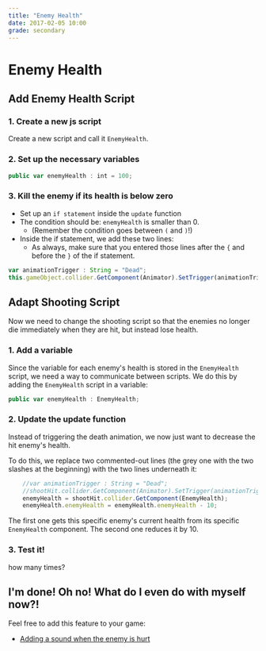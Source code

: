 ```yaml
---
title: "Enemy Health"
date: 2017-02-05 10:00
grade: secondary
---
```


# Enemy Health

## Add Enemy Health Script

### 1. Create a new js script

Create a new script and call it `EnemyHealth`.

### 2. Set up the necessary variables
```javascript
public var enemyHealth : int = 100;
```

### 3. Kill the enemy if its health is below zero
- Set up an `if statement` inside the `update` function 
- The condition should be: `enemyHealth` is smaller than 0.
  - (Remember the condition goes between `(` and `)`!)
- Inside the if statement, we add these two lines:
  - As always, make sure that you entered those lines after the `{` and before the `}` of the if statement.

```javascript
var animationTrigger : String = "Dead";
this.gameObject.collider.GetComponent(Animator).SetTrigger(animationTrigger);
```

## Adapt Shooting Script
Now we need to change the shooting script so that the enemies no longer die immediately when they are hit, but instead lose health.

### 1. Add a variable
Since the variable for each enemy's health is stored in the `EnemyHealth` script, we need a way to communicate between scripts. We do this by adding the `EnemyHealth` script in a variable:

```javascript
public var enemyHealth : EnemyHealth;
```

### 2. Update the update function
Instead of triggering the death animation, we now just want to decrease the hit enemy's health. 

To do this, we replace two commented-out lines (the grey one with the two slashes at the beginning) with the two lines underneath it:

```javascript
    //var animationTrigger : String = "Dead";
    //shootHit.collider.GetComponent(Animator).SetTrigger(animationTrigger);
    enemyHealth = shootHit.collider.GetComponent(EnemyHealth);
    enemyHealth.enemyHealth = enemyHealth.enemyHealth - 10;
```

The first one gets this specific enemy's current health from its specific `EnemyHealth` component. The second one reduces it by 10.

### 3. Test it!
how many times?


## I'm done! Oh no! What do I even do with myself now?! 

Feel free to add this feature to your game:

- [Adding a sound when the enemy is hurt](https://cgp-2017.github.io/blog/2017/02/05/Enemy-Damage-Sound.html)
